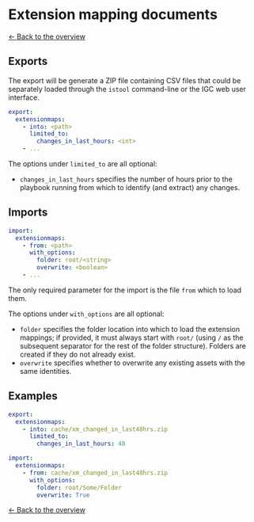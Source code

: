 # Extension mapping documents

[<- Back to the overview](../README.md)

## Exports

The export will be generate a ZIP file containing CSV files that could be separately loaded through the `istool` command-line or the IGC web user interface.

```yml
export:
  extensionmaps:
    - into: <path>
      limited_to:
        changes_in_last_hours: <int>
    - ...
```

The options under `limited_to` are all optional:

- `changes_in_last_hours` specifies the number of hours prior to the playbook running from which to identify (and extract) any changes.

## Imports

```yml
import:
  extensionmaps:
    - from: <path>
      with_options:
        folder: root/<string>
        overwrite: <boolean>
    - ...
```

The only required parameter for the import is the file `from` which to load them.

The options under `with_options` are all optional:

- `folder` specifies the folder location into which to load the extension mappings; if provided, it must always start with `root/` (using `/` as the subsequent separator for the rest of the folder structure). Folders are created if they do not already exist.
- `overwrite` specifies whether to overwrite any existing assets with the same identities.

## Examples

```yml
export:
  extensionmaps:
    - into: cache/xm_changed_in_last48hrs.zip
      limited_to:
        changes_in_last_hours: 48

import:
  extensionmaps:
    - from: cache/xm_changed_in_last48hrs.zip
      with_options:
        folder: root/Some/Folder
        overwrite: True
```

[<- Back to the overview](../README.md)
